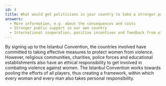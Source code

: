 ```yaml
---
id: 4
title: What would get politicians in your country to take a stronger position against violence against women?
answers:
  - More information, e.g. about the consequences and costs
  - Stronger public support in our own country
  - International cooperation, positive incentives and feedback from other countries
---
```

By signing up to the Istanbul Convention, the countries involved have committed to taking effective measures to protect women from violence. However, religious communities, charities, police forces and educational establishments also have an ethical responsibility to get involved in combating violence against women. The Istanbul Convention works towards pooling the efforts of all players, thus creating a framework, within which every woman and every man also takes personal responsibility.
